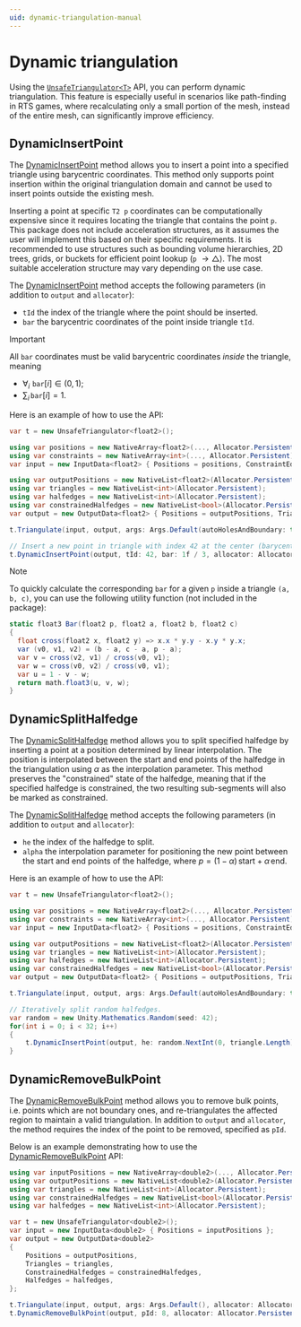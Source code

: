 ```yaml
---
uid: dynamic-triangulation-manual
---
```


# Dynamic triangulation

Using the [`UnsafeTriangulator<T>`][unsafe-triangulator] API, you can perform dynamic triangulation.
This feature is especially useful in scenarios like path-finding in RTS games, where recalculating only a small portion of the mesh, instead of the entire mesh, can significantly improve efficiency.

## DynamicInsertPoint

The [DynamicInsertPoint][dynamic-insert-point] method allows you to insert a point into a specified triangle using barycentric coordinates. This method only supports point insertion within the original triangulation domain and cannot be used to insert points outside the existing mesh.

Inserting a point at specific `T2 p` coordinates can be computationally expensive since it requires locating the triangle that contains the point `p`.
This package does not include acceleration structures, as it assumes the user will implement this based on their specific requirements.
It is recommended to use structures such as bounding volume hierarchies, 2D trees, grids, or buckets for efficient point lookup (`p` $\to \triangle$).
The most suitable acceleration structure may vary depending on the use case.

The [DynamicInsertPoint][dynamic-insert-point] method accepts the following parameters (in addition to `output` and `allocator`):

- `tId` the index of the triangle where the point should be inserted.
- `bar` the barycentric coordinates of the point inside triangle `tId`.

> [!IMPORTANT]  
> All $\texttt{bar}$ coordinates must be valid barycentric coordinates *inside* the triangle, meaning
>
> - $\forall_i\,\,\texttt{bar}[i]\in(0, 1)$;
> - $\sum_i \, \texttt{bar}[i] = 1$.

Here is an example of how to use the API:

```csharp
var t = new UnsafeTriangulator<float2>();

using var positions = new NativeArray<float2>(..., Allocator.Persistent);
using var constraints = new NativeArray<int>(..., Allocator.Persistent);
var input = new InputData<float2> { Positions = positions, ConstraintEdges = constraints };

using var outputPositions = new NativeList<float2>(Allocator.Persistent);
using var triangles = new NativeList<int>(Allocator.Persistent);
using var halfedges = new NativeList<int>(Allocator.Persistent);
using var constrainedHalfedges = new NativeList<bool>(Allocator.Persistent);
var output = new OutputData<float2> { Positions = outputPositions, Triangles = triangles, Halfedges = halfedges, ConstrainedHalfedges = constrainedHalfedges };

t.Triangulate(input, output, args: Args.Default(autoHolesAndBoundary: true), Allocator.Persistent);

// Insert a new point in triangle with index 42 at the center (barycentric coordinates: [⅓, ⅓, ⅓]).
t.DynamicInsertPoint(output, tId: 42, bar: 1f / 3, allocator: Allocator.Persistent);
```

> [!NOTE]
> To quickly calculate the corresponding `bar` for a given `p` inside a triangle `(a, b, c)`, you can use the following utility function (not included in the package):
>
> ```csharp
> static float3 Bar(float2 p, float2 a, float2 b, float2 c)
> {
>   float cross(float2 x, float2 y) => x.x * y.y - x.y * y.x;
>   var (v0, v1, v2) = (b - a, c - a, p - a);
>   var v = cross(v2, v1) / cross(v0, v1);
>   var w = cross(v0, v2) / cross(v0, v1);
>   var u = 1 - v - w;
>   return math.float3(u, v, w);
> }
> ```

## DynamicSplitHalfedge

The [DynamicSplitHalfedge][dynamic-split-halfedge] method allows you to split specified halfedge by inserting a point at a position determined by linear interpolation.
The position is interpolated between the start and end points of the halfedge in the triangulation using $\alpha$ as the interpolation parameter.
This method preserves the "constrained" state of the halfedge, meaning that if the specified halfedge is constrained, the two resulting sub-segments will also be marked as constrained.

The [DynamicSplitHalfedge][dynamic-split-halfedge] method accepts the following parameters (in addition to `output` and `allocator`):

- `he` the index of the halfedge to split.
- `alpha` the interpolation parameter for positioning the new point between the start and end points of the halfedge, where $p = (1 - \alpha) \, \text{start} + \alpha \, \text{end}$.

Here is an example of how to use the API:

```csharp
var t = new UnsafeTriangulator<float2>();

using var positions = new NativeArray<float2>(..., Allocator.Persistent);
using var constraints = new NativeArray<int>(..., Allocator.Persistent);
var input = new InputData<float2> { Positions = positions, ConstraintEdges = constraints };

using var outputPositions = new NativeList<float2>(Allocator.Persistent);
using var triangles = new NativeList<int>(Allocator.Persistent);
using var halfedges = new NativeList<int>(Allocator.Persistent);
using var constrainedHalfedges = new NativeList<bool>(Allocator.Persistent);
var output = new OutputData<float2> { Positions = outputPositions, Triangles = triangles, Halfedges = halfedges, ConstrainedHalfedges = constrainedHalfedges };

t.Triangulate(input, output, args: Args.Default(autoHolesAndBoundary: true), Allocator.Persistent);

// Iteratively split random halfedges.
var random = new Unity.Mathematics.Random(seed: 42);
for(int i = 0; i < 32; i++)
{
    t.DynamicInsertPoint(output, he: random.NextInt(0, triangle.Length), alpha: 0.5f, allocator: Allocator.Persistent);
}
```

## DynamicRemoveBulkPoint

The [DynamicRemoveBulkPoint][dynamic-remove-point] method allows you to remove bulk points, i.e. points which are not boundary ones, and re-triangulates the affected region to maintain a valid triangulation.
In addition to `output` and `allocator`, the method requires the index of the point to be removed, specified as `pId`.

Below is an example demonstrating how to use the [DynamicRemoveBulkPoint][dynamic-remove-point] API:

```csharp
using var inputPositions = new NativeArray<double2>(..., Allocator.Persistent);
using var outputPositions = new NativeList<double2>(Allocator.Persistent);
using var triangles = new NativeList<int>(Allocator.Persistent);
using var constrainedHalfedges = new NativeList<bool>(Allocator.Persistent);
using var halfedges = new NativeList<int>(Allocator.Persistent);

var t = new UnsafeTriangulator<double2>();
var input = new InputData<double2> { Positions = inputPositions };
var output = new OutputData<double2>
{
    Positions = outputPositions,
    Triangles = triangles,
    ConstrainedHalfedges = constrainedHalfedges,
    Halfedges = halfedges,
};

t.Triangulate(input, output, args: Args.Default(), allocator: Allocator.Persistent);
t.DynamicRemoveBulkPoint(output, pId: 8, allocator: Allocator.Persistent);
```

[unsafe-triangulator]: xref:andywiecko.BurstTriangulator.LowLevel.Unsafe.UnsafeTriangulator`1
[dynamic-insert-point]: xref:andywiecko.BurstTriangulator.LowLevel.Unsafe.Extensions.DynamicInsertPoint*
[dynamic-split-halfedge]: xref:andywiecko.BurstTriangulator.LowLevel.Unsafe.Extensions.DynamicSplitHalfedge*
[dynamic-remove-point]: xref:andywiecko.BurstTriangulator.LowLevel.Unsafe.Extensions.DynamicRemoveBulkPoint*
